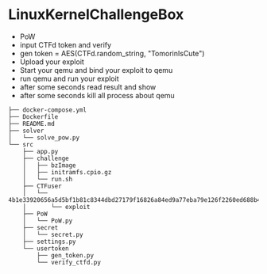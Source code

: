 # LinuxKernelChallengeBox

- PoW 
- input CTFd token and verify
- gen token = AES(CTFd.random_string, "TomorinIsCute")
- Upload your exploit
- Start your qemu and bind your exploit to qemu
- run qemu and run your exploit
- after some seconds read result and show
- after some seconds kill all process about qemu


```
├── docker-compose.yml
├── Dockerfile
├── README.md
├── solver
│   └── solve_pow.py
└── src
    ├── app.py
    ├── challenge
    │   ├── bzImage
    │   ├── initramfs.cpio.gz
    │   └── run.sh
    ├── CTFuser
    │   └── 4b1e33920656a5d5bf1b81c8344dbd27179f16826a84ed9a77eba79e126f2260ed688b47566c3c511bcb75651c3f55d878d6ec600d168f5faae5d4e3522791a1
    │       └── exploit
    ├── PoW
    │   └── PoW.py
    ├── secret
    │   └── secret.py
    ├── settings.py
    └── usertoken
        ├── gen_token.py
        └── verify_ctfd.py
```